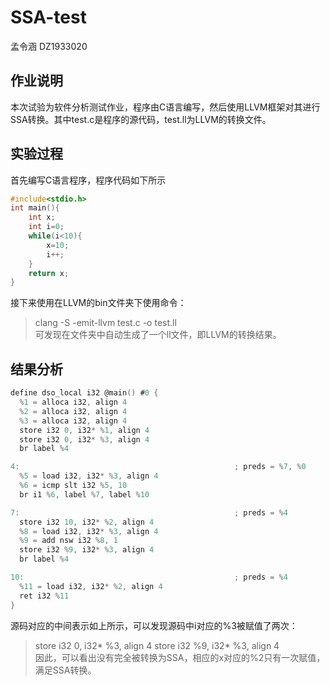 # SSA-test
孟令涵 DZ1933020
## 作业说明

本次试验为软件分析测试作业，程序由C语言编写，然后使用LLVM框架对其进行SSA转换。其中test.c是程序的源代码，test.ll为LLVM的转换文件。
## 实验过程
首先编写C语言程序，程序代码如下所示
```c
#include<stdio.h>
int main(){
    int x;
    int i=0;
    while(i<10){
        x=10;
        i++;
    }
    return x;
}
```
接下来使用在LLVM的bin文件夹下使用命令：
>clang -S -emit-llvm test.c -o test.ll<br>
可发现在文件夹中自动生成了一个ll文件，即LLVM的转换结果。
## 结果分析
```c
define dso_local i32 @main() #0 {
  %1 = alloca i32, align 4
  %2 = alloca i32, align 4
  %3 = alloca i32, align 4
  store i32 0, i32* %1, align 4
  store i32 0, i32* %3, align 4
  br label %4

4:                                                ; preds = %7, %0
  %5 = load i32, i32* %3, align 4
  %6 = icmp slt i32 %5, 10
  br i1 %6, label %7, label %10

7:                                                ; preds = %4
  store i32 10, i32* %2, align 4
  %8 = load i32, i32* %3, align 4
  %9 = add nsw i32 %8, 1
  store i32 %9, i32* %3, align 4
  br label %4

10:                                               ; preds = %4
  %11 = load i32, i32* %2, align 4
  ret i32 %11
}
```
源码对应的中间表示如上所示，可以发现源码中i对应的%3被赋值了两次：
>store i32 0, i32* %3, align 4
>store i32 %9, i32* %3, align 4<br>
因此，可以看出没有完全被转换为SSA，相应的x对应的%2只有一次赋值，满足SSA转换。
